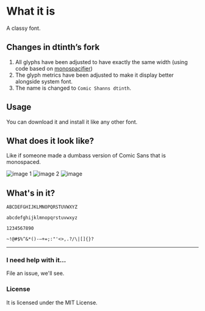 # What it is
A classy font.

## Changes in dtinth’s fork
1. All glyphs have been adjusted to have exactly the same width (using code based on [monospacifier](https://github.com/cpitclaudel/monospacifier))
2. The glyph metrics have been adjusted to make it display better alongside system font.
3. The name is changed to `Comic Shanns dtinth`.

## Usage
You can download it and install it like any other font.

## What does it look like?
Like if someone made a dumbass version of Comic Sans that is monospaced.

![image 1](https://user-images.githubusercontent.com/4615568/44279591-c9909780-a206-11e8-9e1d-40db6d6db77e.png)
![image 2](https://user-images.githubusercontent.com/4615568/44279592-ca292e00-a206-11e8-9278-4a7566425c0c.png)
![image](https://user-images.githubusercontent.com/4615568/44279593-ca292e00-a206-11e8-9b25-a4533b50d471.png)

## What's in it?
`ABCDEFGHIJKLMNOPQRSTUVWXYZ`

`abcdefghijklmnopqrstuvwxyz`

`1234567890`

`~!@#$%^&*()-—+=;:"'<>,.?/\|[]{}?`

---
### I need help with it...
File an issue, we'll see.

### License
It is licensed under the MIT License.
